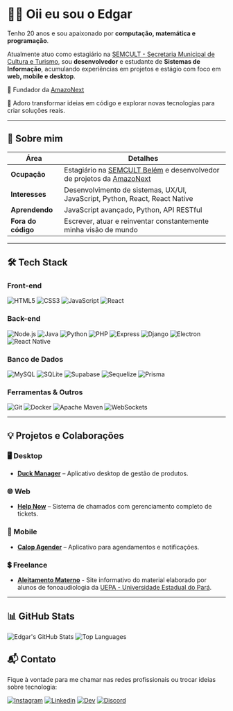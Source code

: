 # 👋🏼 Oii eu sou o Edgar

Tenho 20 anos e sou apaixonado por **computação, matemática e programação**.

Atualmente atuo como estagiário na [SEMCULT - Secretaria Municipal de Cultura e Turismo](https://prefeitura.belem.pa.gov.br/secretarias/semcult-secretaria-municipal-de-cultura-e-turismo/), sou **desenvolvedor** e estudante de **Sistemas de Informação**, acumulando experiências em projetos e estágio com foco em **web, mobile e desktop**.

👑 Fundador da [AmazoNext](https://github.com/amazonext)

🚀 Adoro transformar ideias em código e explorar novas tecnologias para criar soluções reais.

---

## 👤 Sobre mim

| Área | Detalhes |
|------|----------|
| **Ocupação** | Estagiário na [SEMCULT Belém](https://prefeitura.belem.pa.gov.br/secretarias/semcult-secretaria-municipal-de-cultura-e-turismo/) e desenvolvedor de projetos da [AmazoNext](https://github.com/amazonext)
| **Interesses** | Desenvolvimento de sistemas, UX/UI, JavaScript, Python, React, React Native |
| **Aprendendo** | JavaScript avançado, Python, API RESTful |
| **Fora do código** | Escrever, atuar e reinventar constantemente minha visão de mundo |

---

## 🛠️ Tech Stack

### Front-end
![HTML5](https://img.shields.io/badge/HTML5-E34F26?style=flat&logo=html5&logoColor=white)
![CSS3](https://img.shields.io/badge/CSS3-1572B6?style=flat&logo=css3&logoColor=white)
![JavaScript](https://img.shields.io/badge/JavaScript-F7DF1E?style=flat&logo=javascript&logoColor=black)
![React](https://img.shields.io/badge/React-20232A?style=flat&logo=react&logoColor=61DAFB)

### Back-end
![Node.js](https://img.shields.io/badge/Node.js-339933?style=flat&logo=node.js&logoColor=white)
![Java](https://img.shields.io/badge/Java-007396?style=flat&logo=openjdk&logoColor=white)
![Python](https://img.shields.io/badge/Python-3776AB?style=flat&logo=python&logoColor=white)
![PHP](https://img.shields.io/badge/PHP-777BB4?style=flat&logo=php&logoColor=white)
![Express](https://img.shields.io/badge/Express-000000?style=flat&logo=express&logoColor=white)
![Django](https://img.shields.io/badge/Django-092E20?style=flat&logo=django&logoColor=white)
![Electron](https://img.shields.io/badge/Electron-47848F?style=flat&logo=electron&logoColor=white)
![React Native](https://img.shields.io/badge/React_Native-20232A?style=flat&logo=react&logoColor=61DAFB)

### Banco de Dados
![MySQL](https://img.shields.io/badge/MySQL-4479A1?style=flat&logo=mysql&logoColor=white)
![SQLite](https://img.shields.io/badge/SQLite-003B57?style=flat&logo=sqlite&logoColor=white)
![Supabase](https://img.shields.io/badge/Supabase-3ECF8E?style=flat&logo=supabase&logoColor=white)
![Sequelize](https://img.shields.io/badge/Sequelize-52B0E7?style=flat&logo=sequelize&logoColor=white)
![Prisma](https://img.shields.io/badge/Prisma-0C344B?style=flat&logo=prisma&logoColor=white)

### Ferramentas & Outros
![Git](https://img.shields.io/badge/Git-F05032?style=flat&logo=git&logoColor=white)
![Docker](https://img.shields.io/badge/Docker-2496ED?style=flat&logo=docker&logoColor=white)
![Apache Maven](https://img.shields.io/badge/Maven-C71A36?style=flat&logo=apache-maven&logoColor=white)
![WebSockets](https://img.shields.io/badge/WebSockets-000000?style=flat&logo=socket.io&logoColor=white)

---

## 💡 Projetos e Colaborações

### 🖥️ Desktop
- **[Duck Manager](https://github.com/amazonext/duck-manager)** – Aplicativo desktop de gestão de produtos.

### 🌐 Web
- **[Help Now](https://github.com/eded001/help-now)** – Sistema de chamados com gerenciamento completo de tickets.

### 📱 Mobile
- **[Calop Agender](https://github.com/amazonext/calop-agender)** – Aplicativo para agendamentos e notificações.

### 💲 Freelance
- **[Aleitamento Materno](https://eded001.github.io/aleitamento-materno)** - Site informativo do material elaborado por alunos de fonoaudiologia da [UEPA - Universidade Estadual do Pará](https://www.uepa.br/).

---

## 📊 GitHub Stats

![Edgar's GitHub Stats](https://github-readme-stats.vercel.app/api?username=eded001&show_icons=true&theme=tokyonight)
![Top Languages](https://github-readme-stats.vercel.app/api/top-langs/?username=eded001&layout=compact&theme=tokyonight)

## 📬 Contato

Fique à vontade para me chamar nas redes profissionais ou trocar ideias sobre tecnologia:

[![Instagram](https://img.shields.io/badge/Instagram-E4405F?style=for-the-badge&logo=instagram&logoColor=white)](https://instagram.com/ed_ed001)
[![Linkedin](https://img.shields.io/badge/LinkedIn-0077B5?style=for-the-badge&logo=linkedin&logoColor=white)](https://www.linkedin.com/in/edgar-augusto/)
[![Dev](https://img.shields.io/badge/dev.to-0A0A0A?style=for-the-badge&logo=devdotto&logoColor=white)](https://www.dev.to/eded001)
[![Discord](https://img.shields.io/badge/Discord-7289DA?style=for-the-badge&logo=discord&logoColor=white)](https://discord.com/users/eded001)

